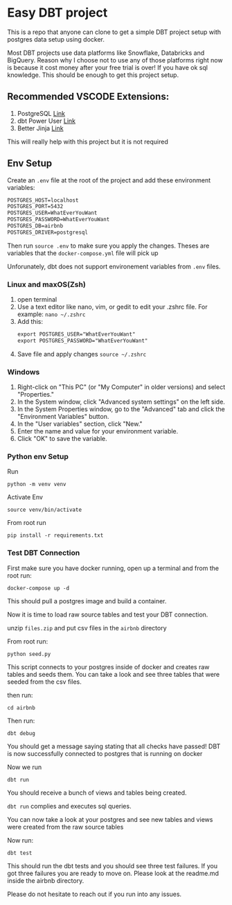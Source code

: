 # Easy DBT project

This is a repo that anyone can clone to get a simple DBT project setup with postgres data setup using docker.

Most DBT projects use data platforms like Snowflake, Databricks and BigQuery. Reason why I choose not to use any of those platforms right now is because it cost money after your free trial is over! If you have ok sql knowledge. This should be enough to get this project setup.

## Recommended VSCODE Extensions:

1. PostgreSQL [Link](https://marketplace.visualstudio.com/items?itemName=ckolkman.vscode-postgres)
2. dbt Power User [Link](https://marketplace.visualstudio.com/items?itemName=innoverio.vscode-dbt-power-user)
3. Better Jinja [Link](https://marketplace.visualstudio.com/items?itemName=samuelcolvin.jinjahtml)

This will really help with this project but it is not required

## Env Setup

Create an `.env` file at the root of the project and add these environment variables:

```txt
POSTGRES_HOST=localhost
POSTGRES_PORT=5432
POSTGRES_USER=WhatEverYouWant
POSTGRES_PASSWORD=WhatEverYouWant
POSTGRES_DB=airbnb
POSTGRES_DRIVER=postgresql
```

Then run `source .env` to make sure you apply the changes. Theses are variables that the `docker-compose.yml` file will pick up

Unforunately, dbt does not support environement variables from `.env` files.

### Linux and maxOS(Zsh)

1. open terminal
2. Use a text editor like nano, vim, or gedit to edit your .zshrc file. For example: `nano ~/.zshrc`
3. Add this: 
    ```txt 
    export POSTGRES_USER="WhatEverYouWant"
    export POSTGRES_PASSWORD="WhatEverYouWant"
    ```
4. Save file and apply changes `source ~/.zshrc`

### Windows
1. Right-click on "This PC" (or "My Computer" in older versions) and select "Properties."
2. In the System window, click "Advanced system settings" on the left side.
3. In the System Properties window, go to the "Advanced" tab and click the "Environment Variables" button.
4. In the "User variables" section, click "New."
5. Enter the name and value for your environment variable.
6. Click "OK" to save the variable.

### Python env Setup

Run

```shell
python -m venv venv
```
Activate Env

```shell
source venv/bin/activate
```

From root run

```shell   
pip install -r requirements.txt
```

### Test DBT Connection

First make sure you have docker running, open up a terminal and from the root run:

```shell
docker-compose up -d
```

This should pull a postgres image and build a container.

Now it is time to load raw source tables and test your DBT connection.

unzip `files.zip` and put csv files in the `airbnb` directory

From root run:

```shell
python seed.py
```

This script connects to your postgres inside of docker and creates raw tables and seeds them.
You can take a look and see three tables that were seeded from the csv files.

then run:

```shell            
cd airbnb
```

Then run:

```shell
dbt debug
```
You should get a message saying stating that all checks have passed! DBT is now successfully connected to postgres that is running on docker

Now we run

```shell
dbt run
```

You should receive a bunch of views and tables being created.

`dbt run` complies and executes sql queries. 

You can now take a look at your postgres and see new tables and views were created from the raw source tables

Now run:

```shell
dbt test
```

This should run the dbt tests and you should see three test failures. If you got three failures you are ready to move on. Please look at the readme.md inside the airbnb directory.

Please do not hesitate to reach out if you run into any issues.

